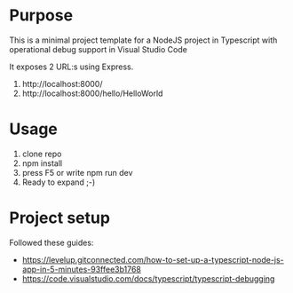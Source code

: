 # Purpose
This is a minimal project template for a NodeJS project in Typescript with operational debug support in Visual Studio Code

It exposes 2 URL:s using Express.

1. http://localhost:8000/
2. http://localhost:8000/hello/HelloWorld

# Usage
1. clone repo
2. npm install
3. press F5 or write npm run dev
4. Ready to expand ;-)

# Project setup
Followed these guides:
- https://levelup.gitconnected.com/how-to-set-up-a-typescript-node-js-app-in-5-minutes-93ffee3b1768
- https://code.visualstudio.com/docs/typescript/typescript-debugging
